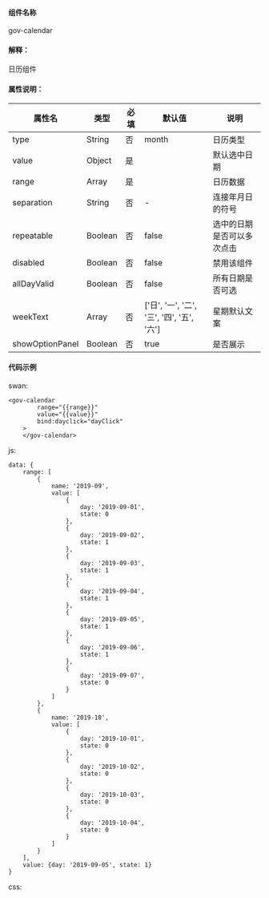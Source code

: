 #### 组件名称
gov-calendar

#### 解释：
日历组件

#### 属性说明：
|属性名 | 类型 | 必填 | 默认值 |说明 |
|---|---|---|---|---|
|type |String |否|month|日历类型|
|value |Object |是||默认选中日期|
|range |Array |是||日历数据|
|separation |String |否|-|连接年月日的符号|
|repeatable |Boolean |否|false|选中的日期是否可以多次点击|
|disabled |Boolean |否|false|禁用该组件|
|allDayValid |Boolean |否|false|所有日期是否可选|
|weekText |Array |否|[&#39;日&#39;, &#39;一&#39;, &#39;二&#39;, &#39;三&#39;, &#39;四&#39;, &#39;五&#39;, &#39;六&#39;]|星期默认文案|
|showOptionPanel |Boolean |否|true|是否展示|

#### 代码示例
swan:
```
<gov-calendar
        range="{{range}}"
        value="{{value}}"
        bind:dayclick="dayClick"
    >
    </gov-calendar>
```
js:
```
data: {
    range: [
        {
            name: '2019-09',
            value: [
                {
                    day: '2019-09-01',
                    state: 0
                },
                {
                    day: '2019-09-02',
                    state: 1
                },
                {
                    day: '2019-09-03',
                    state: 1
                },
                {
                    day: '2019-09-04',
                    state: 1
                },
                {
                    day: '2019-09-05',
                    state: 1
                },
                {
                    day: '2019-09-06',
                    state: 1
                },
                {
                    day: '2019-09-07',
                    state: 0
                }
            ]
        },
        {
            name: '2019-10',
            value: [
                {
                    day: '2019-10-01',
                    state: 0
                },
                {
                    day: '2019-10-02',
                    state: 0
                },
                {
                    day: '2019-10-03',
                    state: 0
                },
                {
                    day: '2019-10-04',
                    state: 0
                }
            ]
        }
    ],
    value: {day: '2019-09-05', state: 1}
}
```
css:
```

```